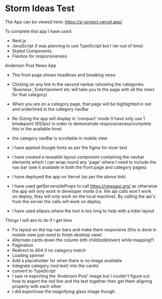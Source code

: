 # Storm Ideas Test

The App can be viewed here: https://si-project.vercel.app/

To complete thsi app I have used:

- Next.js
- JavaScript (I was planning to use TypeScript but I ran out of time)
- Styled Components
- Flexbox for responsiveness

Anderson Post News App

- The front page shows headlines and breaking news
- Clicking on any link in the second navbar (showing the categories 'Business', Entertainment etc will take you to the page with all the news for that category)
- When you are on a category page, that page will be highlighted in red and underlined in the category navBar
- Re-Sizing the app will display in 'compact' mode (I have only use 1 breakpoint (650px) in order to demonstrate responsiveness/complete this in the available time)
- the category navBar is scrollable in mobile view
- I have applied Google fonts as per the figma for nicer text
- I have created a reusable layout component containing the navbar elements which I can wrap round any 'page' where I need to include the nav bar (see it available in both the front page and category pages)

- I have deployed the app on Vercel (as per the above link)
- I have used getServersideProps to call https://newsapi.org/ as otherwise the app will only work in developer mode (i.e. the api calls won't work on deploy, they will only work on the local machine). By calling the api's from the server the calls will work on deploy.
- I have used ellipsis where the text is too long to help with a tidier layout

Things I will aim to do if I get time

- Fix layout on the top nav bars and make them responsive (this is done in mobile view just need to finish desktop view)
- Alternate cards down the column (nth child(odd/even) while mapping?)
- Pagination
- Redirect to 404 if no category match
- Loading spinner
- Add a placeholder for when there is no image available
- Integrate category (red text) into the cards)
- convert to TypeScript
- I saw re exporting the 'Anderson Post' image but I couldn't figure out how to export the red line and the text together then get them aligning properly with each other
- I did export/use the magnifying glass image though
